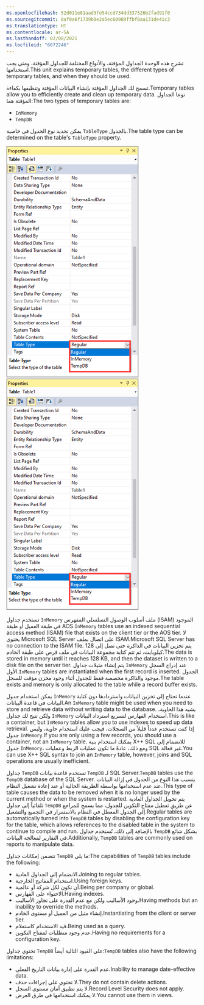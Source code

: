 ```yaml
---
ms.openlocfilehash: 52d011e81aad3fe54ccd734dd337526b2fad91f0
ms.sourcegitcommit: 0af0a6f1739b0e2a5ec60989ffbf8aa131de41c3
ms.translationtype: HT
ms.contentlocale: ar-SA
ms.lasthandoff: 02/08/2021
ms.locfileid: "6072246"
---
```


<span data-ttu-id="d5d38-101">تشرح هذه الوحدة الجداول المؤقتة، والأنواع المختلفة للجداول المؤقتة، ومتى يجب استخدامها.</span><span class="sxs-lookup"><span data-stu-id="d5d38-101">This unit explains temporary tables, the different types of temporary tables, and when they should be used.</span></span>

<span data-ttu-id="d5d38-102">تسمح لك الجداول المؤقتة بإنشاء البيانات المؤقتة وتنظيفها بكفاءة.</span><span class="sxs-lookup"><span data-stu-id="d5d38-102">Temporary tables allow you to efficiently create and clean up temporary data.</span></span> <span data-ttu-id="d5d38-103">نوعا الجداول المؤقتة هما:</span><span class="sxs-lookup"><span data-stu-id="d5d38-103">The two types of temporary tables are:</span></span>

-   `InMemory`
-   `TempDB` 

<span data-ttu-id="d5d38-104">يمكن تحديد نوع الجدول في خاصية `TableType` بالجدول.</span><span class="sxs-lookup"><span data-stu-id="d5d38-104">The table type can be determined on the table's `TableType` property.</span></span>

<span data-ttu-id="d5d38-105">[![لقطة شاشة لصفحة جدول الخصائص تُبرز خاصية نوع الجدول.](../media/tables-1.png)](../media/tables-1.png#lightbox)</span><span class="sxs-lookup"><span data-stu-id="d5d38-105">[![Screenshot of the Properties table page highlighting the Table Type property.](../media/tables-1.png)](../media/tables-1.png#lightbox)</span></span>


<span data-ttu-id="d5d38-106">تستخدم جداول `InMemory` ملف أسلوب الوصول التسلسلي المفهرس (ISAM) الموجود في طبقة العميل أو طبقة AOS.</span><span class="sxs-lookup"><span data-stu-id="d5d38-106">`InMemory` tables use an indexed sequential access method (ISAM) file that exists on the client tier or the AOS tier.</span></span> <span data-ttu-id="d5d38-107">لا يحتوي Microsoft SQL Server على اتصال بملف ISAM.</span><span class="sxs-lookup"><span data-stu-id="d5d38-107">Microsoft SQL Server has no connection to the ISAM file.</span></span> <span data-ttu-id="d5d38-108">يتم تخزين البيانات في الذاكرة حتى تصل إلى 128 كيلوبايت، ثم تتم كتابة مجموعة البيانات في ملف قرص على طبقة الخادم.</span><span class="sxs-lookup"><span data-stu-id="d5d38-108">The data is stored in memory until it reaches 128 KB, and then the dataset is written to a disk file on the server tier.</span></span> <span data-ttu-id="d5d38-109">يتم إنشاء مثيلات جداول `InMemory` عند إدراج السجل الأول.</span><span class="sxs-lookup"><span data-stu-id="d5d38-109">`InMemory` tables are instantiated when the first record is inserted.</span></span> <span data-ttu-id="d5d38-110">الجدول موجود والذاكرة مخصصة فقط للجدول أثناء وجود مخزن مؤقت للسجل.</span><span class="sxs-lookup"><span data-stu-id="d5d38-110">The table exists and memory is only allocated to the table while a record buffer exists.</span></span> 

<span data-ttu-id="d5d38-111">يمكن استخدام جدول `InMemory` عندما تحتاج إلى تخزين البيانات واستردادها دون كتابة البيانات في قاعدة البيانات.</span><span class="sxs-lookup"><span data-stu-id="d5d38-111">An `InMemory` table might be used when you need to store and retrieve data without writing data to the database.</span></span> <span data-ttu-id="d5d38-112">يشبه هذا الحاوية، ولكن تتيح لك جداول `InMemory` استخدام الفهارس لتسريع استرداد البيانات.</span><span class="sxs-lookup"><span data-stu-id="d5d38-112">This is like a container, but `InMemory` tables allow you to use indexes to speed up data retrieval.</span></span> <span data-ttu-id="d5d38-113">إذا كنت تستخدم عدداً قليلاً من السجلات، فيجب عليك استخدام حاوية، وليس جدول `InMemory`.</span><span class="sxs-lookup"><span data-stu-id="d5d38-113">If you are only using a few records, you should use a container, not an `InMemory` table.</span></span> <span data-ttu-id="d5d38-114">يمكنك استخدام بنية X++ SQL للانضمام إلى جدول `InMemory`، ومع ذلك، عادةً ما تكون عمليات الربط وعمليات SQL غير فعالة.</span><span class="sxs-lookup"><span data-stu-id="d5d38-114">You can use X++ SQL syntax to join an `InMemory` table, however, joins and SQL operations are usually inefficient.</span></span>

<span data-ttu-id="d5d38-115">جداول `TempDB` تستخدم قاعدة بيانات `TempDB` لـ SQL Server.</span><span class="sxs-lookup"><span data-stu-id="d5d38-115">`TempDB` tables use the `TempDB` database of the SQL Server.</span></span> <span data-ttu-id="d5d38-116">يتسبب هذا النوع من الجدول في إزالة البيانات عند عدم استخدامها بواسطة الطريقة الحالية أو عند إعادة تشغيل النظام.</span><span class="sxs-lookup"><span data-stu-id="d5d38-116">This type of table causes the data to be removed when it is no longer used by the current method or when the system is restarted.</span></span> <span data-ttu-id="d5d38-117">يتم تحويل الجداول العادية تلقائياً إلى جداول `TempDB` عن طريق تعطيل مفتاح التكوين للجدول، مما يسمح للمراجع إلى الجدول المعطل في النظام بالاستمرار في التجميع والتشغيل.</span><span class="sxs-lookup"><span data-stu-id="d5d38-117">Regular tables are automatically turned into `TempDB` tables by disabling the configuration key for the table, which allows references to the disabled table in the system to continue to compile and run.</span></span>
<span data-ttu-id="d5d38-118">بالإضافة إلى ذلك، تُستخدم جداول `TempDB` بشكل شائع في التقارير لمعالجة البيانات.</span><span class="sxs-lookup"><span data-stu-id="d5d38-118">Additionally, `TempDB` tables are commonly used on reports to manipulate data.</span></span>

<span data-ttu-id="d5d38-119">تتضمن إمكانات جداول `TempDB` ما يلي:</span><span class="sxs-lookup"><span data-stu-id="d5d38-119">The capabilities of `TempDB` tables include the following:</span></span>

-   <span data-ttu-id="d5d38-120">الانضمام إلى الجداول العادية.</span><span class="sxs-lookup"><span data-stu-id="d5d38-120">Joining to regular tables.</span></span>
-   <span data-ttu-id="d5d38-121">استخدام المفاتيح الخارجية.</span><span class="sxs-lookup"><span data-stu-id="d5d38-121">Using foreign keys.</span></span>
-   <span data-ttu-id="d5d38-122">أن تكون لكل شركة أو عالمية.</span><span class="sxs-lookup"><span data-stu-id="d5d38-122">Being per company or global.</span></span>
-   <span data-ttu-id="d5d38-123">الاحتواء على الفهارس.</span><span class="sxs-lookup"><span data-stu-id="d5d38-123">Having indexes.</span></span>
-   <span data-ttu-id="d5d38-124">وجود الأساليب ولكن مع عدم القدرة على تجاوز الأساليب.</span><span class="sxs-lookup"><span data-stu-id="d5d38-124">Having methods but an inability to override the methods.</span></span>
-   <span data-ttu-id="d5d38-125">إنشاء مثيل من العميل أو مستوى الخادم.</span><span class="sxs-lookup"><span data-stu-id="d5d38-125">Instantiating from the client or server tier.</span></span>
-   <span data-ttu-id="d5d38-126">قيد الاستخدام كاستعلام.</span><span class="sxs-lookup"><span data-stu-id="d5d38-126">Being used as a query.</span></span>
-   <span data-ttu-id="d5d38-127">عدم وجود متطلبات لمفتاح التكوين.</span><span class="sxs-lookup"><span data-stu-id="d5d38-127">Having no requirements for a configuration key.</span></span>

<span data-ttu-id="d5d38-128">تحتوي جداول `TempDB` على القيود التالية أيضاً:</span><span class="sxs-lookup"><span data-stu-id="d5d38-128">`TempDB` tables also have the following limitations:</span></span>

-   <span data-ttu-id="d5d38-129">عدم القدرة على إدارة بيانات التاريخ الفعلي.</span><span class="sxs-lookup"><span data-stu-id="d5d38-129">Inability to manage date-effective data.</span></span>
-   <span data-ttu-id="d5d38-130">لا تحتوي على إجراءات حذف.</span><span class="sxs-lookup"><span data-stu-id="d5d38-130">They do not contain delete actions.</span></span>
-   <span data-ttu-id="d5d38-131">لا يتم تطبيق أمان مستوى السجل.</span><span class="sxs-lookup"><span data-stu-id="d5d38-131">Record Level Security does not apply.</span></span>
-   <span data-ttu-id="d5d38-132">لا يمكنك استخدامها في طرق العرض.</span><span class="sxs-lookup"><span data-stu-id="d5d38-132">You cannot use them in views.</span></span>
